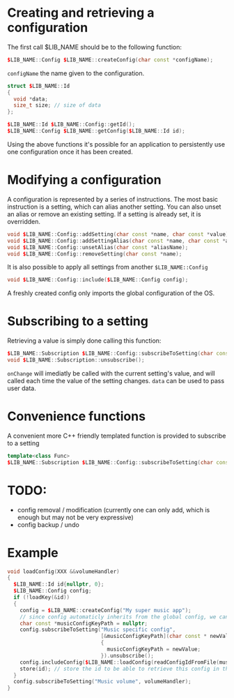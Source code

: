 # Creating and retrieving a configuration

The first call $LIB_NAME should be to the following function:
```cpp
$LIB_NAME::Config $LIB_NAME::createConfig(char const *configName);
```
`configName` the name given to the configuration.

```cpp
struct $LIB_NAME::Id
{
  void *data;
  size_t size; // size of data
};

$LIB_NAME::Id $LIB_NAME::Config::getId();
$LIB_NAME::Config $LIB_NAME::getConfig($LIB_NAME::Id id);
```

Using the above functions it's possible for an application to persistently use one configuration once it has been created.

# Modifying a configuration

A configuration is represented by a series of instructions.
The most basic instruction is a setting, which can alias another setting.
You can also unset an alias or remove an existing setting.
If a setting is already set, it is overridden.
```cpp
void $LIB_NAME::Config::addSetting(char const *name, char const *value);
void $LIB_NAME::Config::addSettingAlias(char const *name, char const *aliasName);
void $LIB_NAME::Config::unsetAlias(char const *aliasName);
void $LIB_NAME::Config::removeSetting(char const *name);
```

It is also possible to apply all settings from another `$LIB_NAME::Config`

```cpp
void $LIB_NAME::Config::include($LIB_NAME::Config config);
```

A freshly created config only imports the global configuration of the OS.

# Subscribing to a setting

Retrieving a value is simply done calling this function:
```cpp
$LIB_NAME::Subscription $LIB_NAME::Config::subscribeToSetting(char const *name, void *data, void (*onChange)(void *data, char const *newValue));
void $LIB_NAME::Subscription::unsubscribe();
```
`onChange` will imediatly be called with the current setting's value, and will called each time the value of the setting changes.
`data` can be used to pass user data.

# Convenience functions

A convenient more C++ friendly templated function is provided to subscribe to a setting
```cpp
template<class Func>
$LIB_NAME::Subscription $LIB_NAME::Config::subscribeToSetting(char const *name, Func &&func);
```
# TODO:
- config removal / modification (currently one can only add, which is enough but may not be very expressive)
- config backup / undo

# Example
```cpp
void loadConfig(XXX &&volumeHandler)
{
  $LIB_NAME::Id id{nullptr, 0};
  $LIB_NAME::Config config;
  if (!loadKey(&id))
  {
    config = $LIB_NAME::createConfig("My super music app");
    // since config automaticly inherits from the global config, we can go ahead and retreive another config
    char const *musicConfigKeyPath = nullptr;
    config.subscribeToSetting("Music specific config",
                              [&musicConfigKeyPath](char const * newValue)
                              {
                                musicConfigKeyPath = newValue;
                              }).unsubscribe();
    config.includeConfig($LIB_NAME::loadConfig(readConfigIdFromFile(musicConfigKeyPath)));
    store(id); // store the id to be able to retrieve this config in the future;
  }
  config.subscribeToSetting("Music volume", volumeHandler);
}
```
